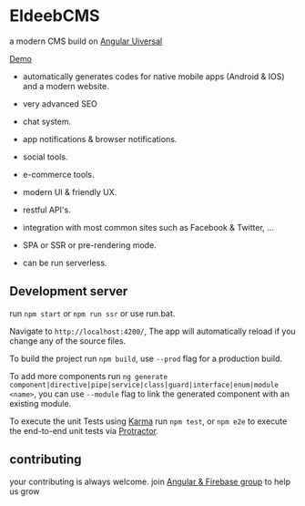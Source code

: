 # EldeebCMS

a modern CMS build on [Angular Uiversal](https://angular.io)

[Demo](https://eldeebcms.firebaseapp.com/)

- automatically generates codes for native mobile apps (Android & IOS) and a modern website.

- very advanced SEO

- chat system.

- app notifications & browser notifications.

- social tools.

- e-commerce tools.

- modern UI & friendly UX.

- restful API's.

- integration with most common sites such as Facebook & Twitter, ...

- SPA or SSR or pre-rendering mode.

- can be run serverless.

## Development server

run `npm start` or `npm run ssr` or use run.bat.

Navigate to `http://localhost:4200/`,
The app will automatically reload if you change any of the source files.

To build the project run `npm build`, use `--prod` flag for a production build.

To add more components run `ng generate component|directive|pipe|service|class|guard|interface|enum|module <name>`, you can use `--module` flag to link the generated component with an existing module.

To execute the unit Tests using [Karma](https://karma-runner.github.io) run `npm test`,
or `npm e2e` to execute the end-to-end unit tests via [Protractor](http://www.protractortest.org/).

## contributing

your contributing is always welcome.
join [Angular & Firebase group](facebook.com/groups/angular.firebase/) to help us grow
